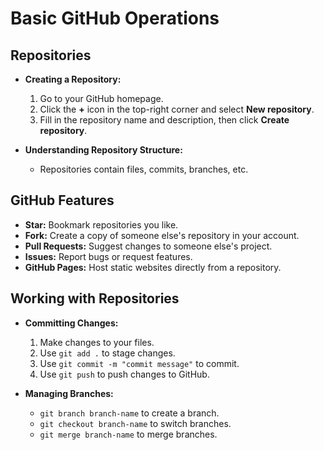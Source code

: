 # Basic GitHub Operations
## Repositories
- **Creating a Repository:**
  1. Go to your GitHub homepage.
  2. Click the **+** icon in the top-right corner and select **New repository**.
  3. Fill in the repository name and description, then click **Create repository**.

- **Understanding Repository Structure:**
  - Repositories contain files, commits, branches, etc.

## GitHub Features
- **Star:** Bookmark repositories you like.
- **Fork:** Create a copy of someone else's repository in your account.
- **Pull Requests:** Suggest changes to someone else's project.
- **Issues:** Report bugs or request features.
- **GitHub Pages:** Host static websites directly from a repository.

## Working with Repositories
- **Committing Changes:**
  1. Make changes to your files.
  2. Use `git add .` to stage changes.
  3. Use `git commit -m "commit message"` to commit.
  4. Use `git push` to push changes to GitHub.

- **Managing Branches:**
  - `git branch branch-name` to create a branch.
  - `git checkout branch-name` to switch branches.
  - `git merge branch-name` to merge branches.
